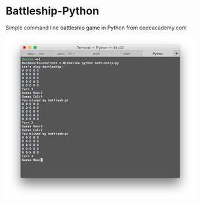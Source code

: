 Battleship-Python
=================

Simple command line battleship game in Python from codeacademy.com

![Battleship](battleship_console.png?raw=true "Battleship")

